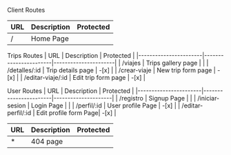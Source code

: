 Client Routes


|         URL           | Description           |    Protected         |
|-----------------------|-----------------------|----------------------|
|      /                | Home Page             |                      |


Trips Routes 
|         URL           | Description           |    Protected         |
|-----------------------|-----------------------|----------------------|
|     /viajes              | Trips gallery page    |                   |
|     /detalles/:id        | Trip details page     |         -[x]      |
|     /crear-viaje         | New trip form page    |         -[x]      |
|     /editar-viaje/:id    | Edit trip form page   |         -[x]      |



User Routes
|         URL           | Description           |    Protected        |
|-----------------------|-----------------------|---------------------|
|   /registro           | Signup Page           |                     |
|  /iniciar-sesion      | Login Page            |                     |
|  /perfil/:id          | User profile Page     |         -[x]        |
| /editar-perfil/:id    | Edit profile form Page|         -[x]        |



|         URL           | Description           |    Protected         |
|-----------------------|-----------------------|----------------------|
| *                     | 404 page              |                      |

